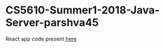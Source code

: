 # CS5610-Summer1-2018-Java-Server-parshva45

React app code present [here](https://github.com/parshva45/CS5610-Summer1-2018-React-App-parshva45.git)